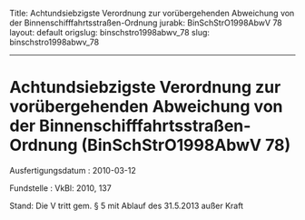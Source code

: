 Title: Achtundsiebzigste Verordnung zur vorübergehenden Abweichung von der Binnenschifffahrtsstraßen-Ordnung
jurabk: BinSchStrO1998AbwV 78
layout: default
origslug: binschstro1998abwv_78
slug: binschstro1998abwv_78

---

# Achtundsiebzigste Verordnung zur vorübergehenden Abweichung von der Binnenschifffahrtsstraßen-Ordnung (BinSchStrO1998AbwV 78)

Ausfertigungsdatum
:   2010-03-12

Fundstelle
:   VkBl: 2010, 137

Stand: Die V tritt gem. § 5 mit Ablauf des 31.5.2013 außer Kraft
